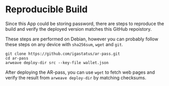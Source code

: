 # Reproducible Build
Since this App could be storing password, there are steps to reproduce the build and verify the deployed version matches this GitHub repoistory.

These steps are performed on Debian, however you can probably follow these steps on any device with `sha256sum`, `wget` and `git`.

```
git clone https://github.com/igastatus/ar-pass.git
cd ar-pass
arweave deploy-dir src --key-file wallet.json 

```

After deploying the AR-pass, you can use `wget` to fetch web pages and verify the result from `arweave deploy-dir` by matching checksums.

